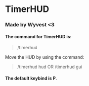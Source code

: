 # TimerHUD
### Made by Wyvest <3

#### The command for TimerHUD is:
> /timerhud

Move the HUD by using the command:
> /timerhud hud OR /timerhud gui

#### The default keybind is P.
